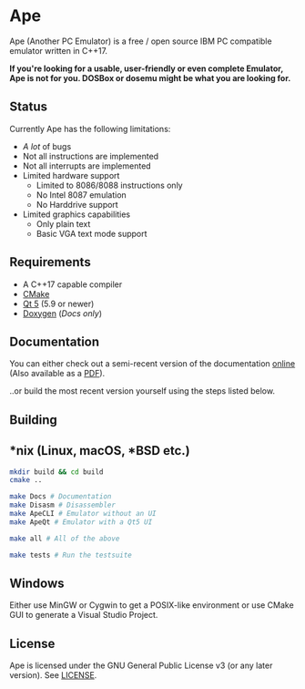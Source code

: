 # Ape
Ape (Another PC Emulator) is a free / open source IBM PC compatible emulator written in C++17.

**If you're looking for a usable, user-friendly or even complete Emulator, Ape is not for you. DOSBox or dosemu might be what you are looking for.**

## Status
Currently Ape has the following limitations:

- *A lot* of bugs
- Not all instructions are implemented
- Not all interrupts are implemented
- Limited hardware support
  - Limited to 8086/8088 instructions only
  - No Intel 8087 emulation
  - No Harddrive support
- Limited graphics capabilities
  - Only plain text
  - Basic VGA text mode support

## Requirements
- A C++17 capable compiler
- [CMake](https://cmake.org/)
- [Qt 5](https://www.qt.io) (5.9 or newer)
- [Doxygen](http://www.doxygen.nl/) (*Docs only*)

## Documentation

You can either check out a semi-recent version of the documentation [online](https://spycrab.github.io/ape-docs-live/) (Also available as a [PDF](https://spycrab.github.io/ape-docs-live/docs.pdf)).  

..or build the most recent version yourself using the steps listed below.

## Building

## *nix (Linux, macOS, *BSD etc.)
```sh
mkdir build && cd build
cmake ..
```

```sh
make Docs # Documentation
make Disasm # Disassembler
make ApeCLI # Emulator without an UI
make ApeQt # Emulator with a Qt5 UI

make all # All of the above

make tests # Run the testsuite
```

## Windows
Either use MinGW or Cygwin to get a POSIX-like environment or use CMake GUI to generate a Visual Studio Project.


## License
Ape is licensed under the GNU General Public License v3 (or any later version). See [LICENSE](LICENSE).
